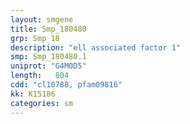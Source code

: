 ```yaml
---
layout: smgene
title: Smp_180480
grp: Smp_18
description: "ell associated factor 1"
smp: Smp_180480.1
uniprot: "G4M0D5"
length:   804
cdd: "cl10788, pfam09816"
kk: K15186
categories: sm
---
```


